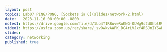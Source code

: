 ```yaml
---
layout: post
topics: Lab07 PING/PONG, [Sockets in C](slides/network-2.html)
date:   2023-11-16 08:00:00 -0800
notes1: https://drive.google.com/file/d/1Lo4T1RBuvwRuKNG-ObWg9s2dOhblR9Ab/view?usp=share_link
video1: https://usfca.zoom.us/rec/share/_svOwkvAWPK_DC4rLVJxY4RSJnIYSwKVy-E0DRiba-tczsR7OHO5Jjci9Jy7uEpo.ZLSVbQiuRqI7iq0y
slides: 
category: networking
published: true
---
```


